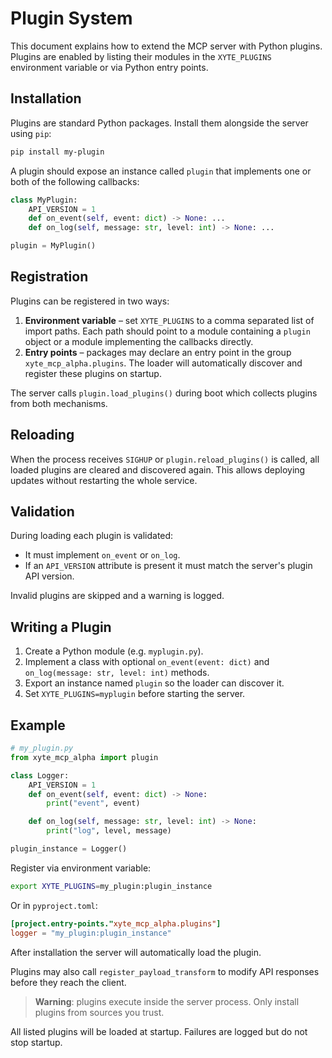 # Plugin System

This document explains how to extend the MCP server with Python plugins.
Plugins are enabled by listing their modules in the `XYTE_PLUGINS` environment
variable or via Python entry points.

## Installation

Plugins are standard Python packages. Install them alongside the server using
`pip`:

```bash
pip install my-plugin
```

A plugin should expose an instance called `plugin` that implements one or both
of the following callbacks:

```python
class MyPlugin:
    API_VERSION = 1
    def on_event(self, event: dict) -> None: ...
    def on_log(self, message: str, level: int) -> None: ...

plugin = MyPlugin()
```

## Registration

Plugins can be registered in two ways:

1. **Environment variable** – set `XYTE_PLUGINS` to a comma separated list of
   import paths. Each path should point to a module containing a `plugin`
   object or a module implementing the callbacks directly.
2. **Entry points** – packages may declare an entry point in the group
   `xyte_mcp_alpha.plugins`. The loader will automatically discover and
   register these plugins on startup.

The server calls `plugin.load_plugins()` during boot which collects plugins from
both mechanisms.

## Reloading

When the process receives `SIGHUP` or `plugin.reload_plugins()` is called, all
loaded plugins are cleared and discovered again. This allows deploying updates
without restarting the whole service.

## Validation

During loading each plugin is validated:

* It must implement `on_event` or `on_log`.
* If an `API_VERSION` attribute is present it must match the server's plugin API
  version.

Invalid plugins are skipped and a warning is logged.

## Writing a Plugin

1. Create a Python module (e.g. `myplugin.py`).
2. Implement a class with optional `on_event(event: dict)` and
   `on_log(message: str, level: int)` methods.
3. Export an instance named `plugin` so the loader can discover it.
4. Set `XYTE_PLUGINS=myplugin` before starting the server.

## Example

```python
# my_plugin.py
from xyte_mcp_alpha import plugin

class Logger:
    API_VERSION = 1
    def on_event(self, event: dict) -> None:
        print("event", event)

    def on_log(self, message: str, level: int) -> None:
        print("log", level, message)

plugin_instance = Logger()
```

Register via environment variable:

```bash
export XYTE_PLUGINS=my_plugin:plugin_instance
```

Or in `pyproject.toml`:

```toml
[project.entry-points."xyte_mcp_alpha.plugins"]
logger = "my_plugin:plugin_instance"
```

After installation the server will automatically load the plugin.

Plugins may also call `register_payload_transform` to modify API responses before
they reach the client.

> **Warning**: plugins execute inside the server process. Only install plugins
> from sources you trust.

All listed plugins will be loaded at startup. Failures are logged but do not stop
startup.
